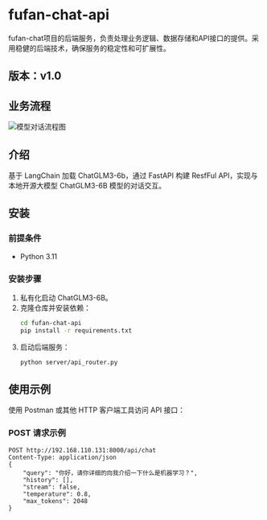 # fufan-chat-api

fufan-chat项目的后端服务，负责处理业务逻辑、数据存储和API接口的提供。采用稳健的后端技术，确保服务的稳定性和可扩展性。

## 版本：v1.0

## 业务流程

![模型对话流程图](https://muyu001.oss-cn-beijing.aliyuncs.com/img/%E6%A8%A1%E5%9E%8B%E5%AF%B9%E8%AF%9D%E6%B5%81%E7%A8%8B%E5%9B%BE.png)

## 介绍

基于 LangChain 加载 ChatGLM3-6b，通过 FastAPI 构建 ResfFul API，实现与本地开源大模型 ChatGLM3-6B 模型的对话交互。

## 安装

### 前提条件



- Python 3.11

### 安装步骤

1. 私有化启动 ChatGLM3-6B。
2. 克隆仓库并安装依赖：
    ```bash
    cd fufan-chat-api
    pip install -r requirements.txt
    ```
3. 启动后端服务：
    ```bash
    python server/api_router.py
    ```

## 使用示例

使用 Postman 或其他 HTTP 客户端工具访问 API 接口：

### POST 请求示例

```http
POST http://192.168.110.131:8000/api/chat
Content-Type: application/json
{
    "query": "你好，请你详细的向我介绍一下什么是机器学习？",
    "history": [],
    "stream": false,
    "temperature": 0.8,
    "max_tokens": 2048
}
```
